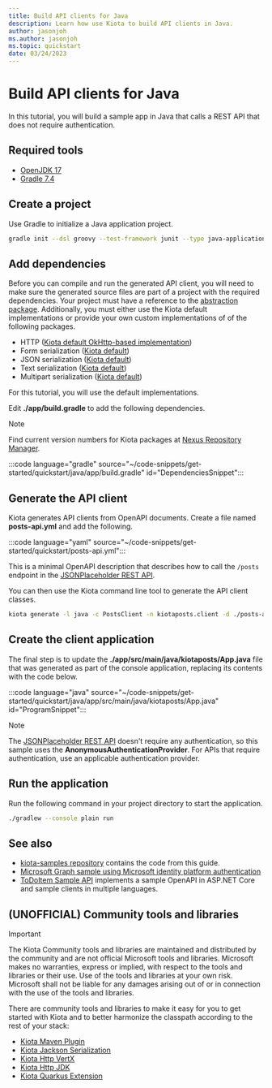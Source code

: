 ```yaml
---
title: Build API clients for Java
description: Learn how use Kiota to build API clients in Java.
author: jasonjoh
ms.author: jasonjoh
ms.topic: quickstart
date: 03/24/2023
---
```


# Build API clients for Java

In this tutorial, you will build a sample app in Java that calls a REST API that does not require authentication.

## Required tools

- [OpenJDK 17](/java/openjdk/download)
- [Gradle 7.4](https://gradle.org/install/)

## Create a project

Use Gradle to initialize a Java application project.

```bash
gradle init --dsl groovy --test-framework junit --type java-application --project-name kiotaposts --package kiotaposts
```

## Add dependencies

Before you can compile and run the generated API client, you will need to make sure the generated source files are part of a project with the required dependencies. Your project must have a reference to the [abstraction package](https://github.com/microsoft/kiota-java). Additionally, you must either use the Kiota default implementations or provide your own custom implementations of of the following packages.

- HTTP ([Kiota default OkHttp-based implementation](https://github.com/microsoft/kiota-java))
- Form serialization ([Kiota default](https://github.com/microsoft/kiota-java))
- JSON serialization ([Kiota default](https://github.com/microsoft/kiota-java))
- Text serialization ([Kiota default](https://github.com/microsoft/kiota-java))
- Multipart serialization ([Kiota default](https://github.com/microsoft/kiota-java))

For this tutorial, you will use the default implementations.

Edit **./app/build.gradle** to add the following dependencies.

> [!NOTE]
> Find current version numbers for Kiota packages at [Nexus Repository Manager](https://oss.sonatype.org/).

:::code language="gradle" source="~/code-snippets/get-started/quickstart/java/app/build.gradle" id="DependenciesSnippet":::

## Generate the API client

Kiota generates API clients from OpenAPI documents. Create a file named **posts-api.yml** and add the following.

:::code language="yaml" source="~/code-snippets/get-started/quickstart/posts-api.yml":::

This is a minimal OpenAPI description that describes how to call the `/posts` endpoint in the [JSONPlaceholder REST API](https://jsonplaceholder.typicode.com/).

You can then use the Kiota command line tool to generate the API client classes.

```bash
kiota generate -l java -c PostsClient -n kiotaposts.client -d ./posts-api.yml -o ./app/src/main/java/kiotaposts/client
```

## Create the client application

The final step is to update the **./app/src/main/java/kiotaposts/App.java** file that was generated as part of the console application, replacing its contents with the code below.

:::code language="java" source="~/code-snippets/get-started/quickstart/java/app/src/main/java/kiotaposts/App.java" id="ProgramSnippet":::

> [!NOTE]
> The [JSONPlaceholder REST API](https://jsonplaceholder.typicode.com/) doesn't require any authentication, so this sample uses the **AnonymousAuthenticationProvider**. For APIs that require authentication, use an applicable authentication provider.

## Run the application

Run the following command in your project directory to start the application.

```bash
./gradlew --console plain run
```

## See also

- [kiota-samples repository](https://github.com/microsoft/kiota-samples/tree/main/get-started/quickstart/java) contains the code from this guide.
- [Microsoft Graph sample using Microsoft identity platform authentication](https://github.com/microsoft/kiota-samples/tree/main/get-started/azure-auth/java)
- [ToDoItem Sample API](https://github.com/microsoft/kiota-samples/tree/main/sample-api) implements a sample OpenAPI in ASP.NET Core and sample clients in multiple languages.

## (UNOFFICIAL) Community tools and libraries

> [!IMPORTANT]
> The Kiota Community tools and libraries are maintained and distributed by the community and are not official Microsoft tools and libraries. Microsoft makes no warranties, express or implied, with respect to the tools and libraries or their use. Use of the tools and libraries at your own risk. Microsoft shall not be liable for any damages arising out of or in connection with the use of the tools and libraries.

There are community tools and libraries to make it easy for you to get started with Kiota and to better harmonize the classpath according to the rest of your stack:

- [Kiota Maven Plugin](https://github.com/kiota-community/kiota-java-extra?tab=readme-ov-file#maven-plugin)
- [Kiota Jackson Serialization](https://github.com/kiota-community/kiota-java-extra?tab=readme-ov-file#serialization-jackson)
- [Kiota Http VertX](https://github.com/kiota-community/kiota-java-extra?tab=readme-ov-file#http-vertx)
- [Kiota Http JDK](https://github.com/kiota-community/kiota-java-extra?tab=readme-ov-file#http-jdk)
- [Kiota Quarkus Extension](https://github.com/quarkiverse/quarkus-kiota)
